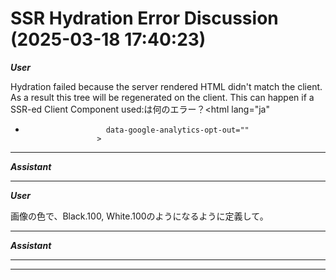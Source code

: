 <!-- Generated by SpecStory -->

# SSR Hydration Error Discussion (2025-03-18 17:40:23)

_**User**_

Hydration failed because the server rendered HTML didn't match the client. As a result this tree will be regenerated on the client. This can happen if a SSR-ed Client Component used:は何のエラー？<html
                        lang="ja"
-                       data-google-analytics-opt-out=""
                      >

---

_**Assistant**_



---

_**User**_

画像の色で、Black.100, White.100のようになるように定義して。

---

_**Assistant**_



---



---

